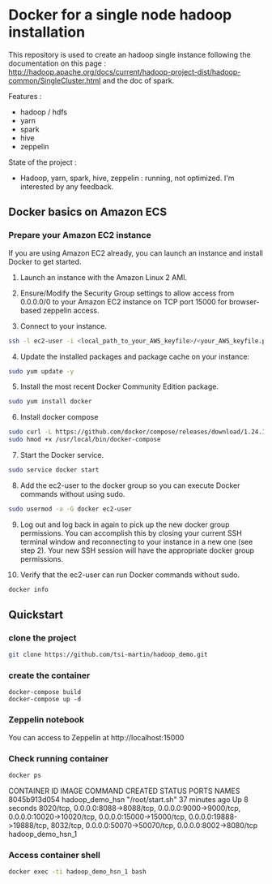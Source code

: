 Docker for a single node hadoop installation
============================================

This repository is used to create an hadoop single instance following the documentation on this page :
http://hadoop.apache.org/docs/current/hadoop-project-dist/hadoop-common/SingleCluster.html and the doc
of spark.

Features :

* hadoop / hdfs
* yarn
* spark
* hive
* zeppelin

State of the project :

* Hadoop, yarn, spark, hive, zeppelin : running, not optimized. I'm interested by any feedback.


Docker basics on Amazon ECS
---------------------------

### Prepare your Amazon EC2 instance

If you are using Amazon EC2 already, you can launch an instance and install Docker to get started. 

1. Launch an instance with the Amazon Linux 2 AMI. 

2. Ensure/Modify the Security Group settings to allow access from 0.0.0.0/0 to your Amazon EC2 instance on TCP port 15000 for browser-based zeppelin access.

3. Connect to your instance. 
```bash
ssh -l ec2-user -i <local_path_to_your_AWS_keyfile>/<your_AWS_keyfile.pem> <Amazon Instance IP or FQDN> 
```

4. Update the installed packages and package cache on your instance: 
```bash
sudo yum update -y
```

5. Install the most recent Docker Community Edition package.
```bash
sudo yum install docker
```

6. Install docker compose
```bash
sudo curl -L https://github.com/docker/compose/releases/download/1.24.1/docker-compose-`uname -s`-`uname -m` -o /usr/local/bin/docker-compose
sudo hmod +x /usr/local/bin/docker-compose
```

7. Start the Docker service.
```bash
sudo service docker start
```

8. Add the ec2-user to the docker group so you can execute Docker commands without using sudo. 
```bash
sudo usermod -a -G docker ec2-user
```

9. Log out and log back in again to pick up the new docker group permissions. You can accomplish this by closing your current SSH terminal window and reconnecting to your instance in a new one (see step 2). Your new SSH session will have the appropriate docker group permissions. 

10. Verify that the ec2-user can run Docker commands without sudo. 
```bash
docker info
```

Quickstart
----------

### clone the project

```bash
git clone https://github.com/tsi-martin/hadoop_demo.git
```

### create the container

```
docker-compose build
docker-compose up -d
```

### Zeppelin notebook

You can access to Zeppelin at http://localhost:15000

### Check running container

```bash
docker ps
```

CONTAINER ID        IMAGE               COMMAND             CREATED             STATUS              PORTS                                                                                                                                                                                                NAMES
8045b913d054        hadoop_demo_hsn     "/root/start.sh"    37 minutes ago      Up 8 seconds        8020/tcp, 0.0.0.0:8088->8088/tcp, 0.0.0.0:9000->9000/tcp, 0.0.0.0:10020->10020/tcp, 0.0.0.0:15000->15000/tcp, 0.0.0.0:19888->19888/tcp, 8032/tcp, 0.0.0.0:50070->50070/tcp, 0.0.0.0:8002->8080/tcp   hadoop_demo_hsn_1


### Access container shell

```bash
docker exec -ti hadoop_demo_hsn_1 bash

